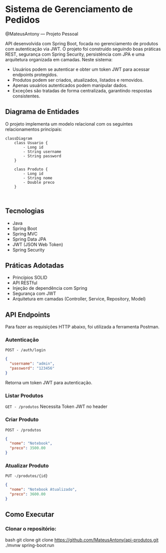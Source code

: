 # Sistema de Gerenciamento de Pedidos  
@MateusAntony — Projeto Pessoal

API desenvolvida com Spring Boot, focada no gerenciamento de produtos com autenticação via JWT. O projeto foi construído seguindo boas práticas REST, segurança com Spring Security, persistência com JPA e uma arquitetura organizada em camadas.
Neste sistema:
- Usuários podem se autenticar e obter um token JWT para acessar endpoints protegidos.
- Produtos podem ser criados, atualizados, listados e removidos.
- Apenas usuários autenticados podem manipular dados.
- Exceções são tratadas de forma centralizada, garantindo respostas consistentes.



## Diagrama de Entidades

O projeto implementa um modelo relacional com os seguintes relacionamentos principais:

```mermaid
classDiagram
    class Usuario {
        - Long id
        - String username
        - String password
    }

    class Produto {
        - Long id
        - String nome
        - Double preco
    }



```


## Tecnologias

- Java  
- Spring Boot  
- Spring MVC  
- Spring Data JPA  
- JWT (JSON Web Token)
- Spring Security


## Práticas Adotadas

- Princípios SOLID  
- API RESTful
- Injeção de dependência com Spring  
- Segurança com JWT 
- Arquitetura em camadas (Controller, Service, Repository, Model)


## API Endpoints

Para fazer as requisições HTTP abaixo, foi utilizada a ferramenta Postman.

### Autenticação
  
`POST - /auth/login`
```json
{
  "username": "admin",
  "password": "123456"
}
```
Retorna um token JWT para autenticação.

### Listar Produtos

`GET - /produtos`
Necessita Token JWT no header

### Criar Produto

`POST - /produtos`
```json
{
  "nome": "Notebook",
  "preco": 3500.00
}
```

### Atualizar Produto

`PUT -/produtos/{id}`

```json
{
  "nome": "Notebook Atualizado",
  "preco": 3600.00
}
```

## Como Executar

### Clonar o repositório:

bash
git clone git clone https://github.com/MateusAntony/api-produtos.git
./mvnw spring-boot:run
